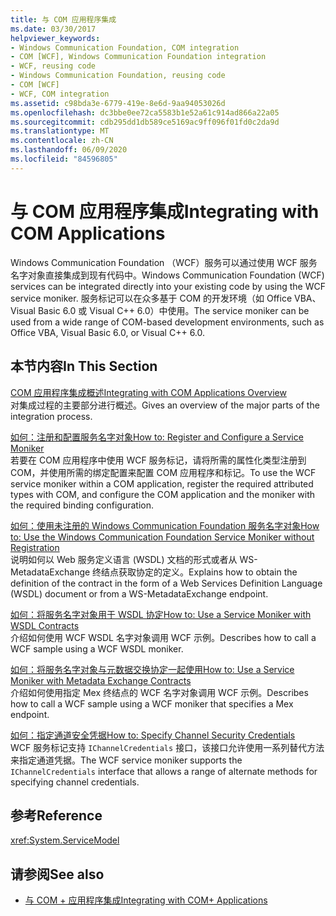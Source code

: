 ```yaml
---
title: 与 COM 应用程序集成
ms.date: 03/30/2017
helpviewer_keywords:
- Windows Communication Foundation, COM integration
- COM [WCF], Windows Communication Foundation integration
- WCF, reusing code
- Windows Communication Foundation, reusing code
- COM [WCF]
- WCF, COM integration
ms.assetid: c98bda3e-6779-419e-8e6d-9aa94053026d
ms.openlocfilehash: dc3bbe0ee72ca5583b1e52a61c914ad866a22a05
ms.sourcegitcommit: cdb295dd1db589ce5169ac9ff096f01fd0c2da9d
ms.translationtype: MT
ms.contentlocale: zh-CN
ms.lasthandoff: 06/09/2020
ms.locfileid: "84596805"
---
```

# <a name="integrating-with-com-applications"></a><span data-ttu-id="805af-102">与 COM 应用程序集成</span><span class="sxs-lookup"><span data-stu-id="805af-102">Integrating with COM Applications</span></span>
<span data-ttu-id="805af-103">Windows Communication Foundation （WCF）服务可以通过使用 WCF 服务名字对象直接集成到现有代码中。</span><span class="sxs-lookup"><span data-stu-id="805af-103">Windows Communication Foundation (WCF) services can be integrated directly into your existing code by using the WCF service moniker.</span></span> <span data-ttu-id="805af-104">服务标记可以在众多基于 COM 的开发环境（如 Office VBA、Visual Basic 6.0 或 Visual C++ 6.0）中使用。</span><span class="sxs-lookup"><span data-stu-id="805af-104">The service moniker can be used from a wide range of COM-based development environments, such as Office VBA, Visual Basic 6.0, or Visual C++ 6.0.</span></span>  
  
## <a name="in-this-section"></a><span data-ttu-id="805af-105">本节内容</span><span class="sxs-lookup"><span data-stu-id="805af-105">In This Section</span></span>  
 [<span data-ttu-id="805af-106">COM 应用程序集成概述</span><span class="sxs-lookup"><span data-stu-id="805af-106">Integrating with COM Applications Overview</span></span>](integrating-with-com-applications-overview.md)  
 <span data-ttu-id="805af-107">对集成过程的主要部分进行概述。</span><span class="sxs-lookup"><span data-stu-id="805af-107">Gives an overview of the major parts of the integration process.</span></span>  
  
 [<span data-ttu-id="805af-108">如何：注册和配置服务名字对象</span><span class="sxs-lookup"><span data-stu-id="805af-108">How to: Register and Configure a Service Moniker</span></span>](how-to-register-and-configure-a-service-moniker.md)  
 <span data-ttu-id="805af-109">若要在 COM 应用程序中使用 WCF 服务标记，请将所需的属性化类型注册到 COM，并使用所需的绑定配置来配置 COM 应用程序和标记。</span><span class="sxs-lookup"><span data-stu-id="805af-109">To use the WCF service moniker within a COM application, register the required attributed types with COM, and configure the COM application and the moniker with the required binding configuration.</span></span>  
  
 [<span data-ttu-id="805af-110">如何：使用未注册的 Windows Communication Foundation 服务名字对象</span><span class="sxs-lookup"><span data-stu-id="805af-110">How to: Use the Windows Communication Foundation Service Moniker without Registration</span></span>](use-the-wcf-service-moniker-without-registration.md)  
 <span data-ttu-id="805af-111">说明如何以 Web 服务定义语言 (WSDL) 文档的形式或者从 WS-MetadataExchange 终结点获取协定的定义。</span><span class="sxs-lookup"><span data-stu-id="805af-111">Explains how to obtain the definition of the contract in the form of a Web Services Definition Language (WSDL) document or from a WS-MetadataExchange endpoint.</span></span>  
  
 [<span data-ttu-id="805af-112">如何：将服务名字对象用于 WSDL 协定</span><span class="sxs-lookup"><span data-stu-id="805af-112">How to: Use a Service Moniker with WSDL Contracts</span></span>](how-to-use-a-service-moniker-with-wsdl-contracts.md)  
 <span data-ttu-id="805af-113">介绍如何使用 WCF WSDL 名字对象调用 WCF 示例。</span><span class="sxs-lookup"><span data-stu-id="805af-113">Describes how to call a WCF sample using a WCF WSDL moniker.</span></span>  
  
 [<span data-ttu-id="805af-114">如何：将服务名字对象与元数据交换协定一起使用</span><span class="sxs-lookup"><span data-stu-id="805af-114">How to: Use a Service Moniker with Metadata Exchange Contracts</span></span>](how-to-use-a-service-moniker-with-metadata-exchange-contracts.md)  
 <span data-ttu-id="805af-115">介绍如何使用指定 Mex 终结点的 WCF 名字对象调用 WCF 示例。</span><span class="sxs-lookup"><span data-stu-id="805af-115">Describes how to call a WCF sample using a WCF moniker that specifies a Mex endpoint.</span></span>  
  
 [<span data-ttu-id="805af-116">如何：指定通道安全凭据</span><span class="sxs-lookup"><span data-stu-id="805af-116">How to: Specify Channel Security Credentials</span></span>](how-to-specify-channel-security-credentials.md)  
 <span data-ttu-id="805af-117">WCF 服务标记支持 `IChannelCredentials` 接口，该接口允许使用一系列替代方法来指定通道凭据。</span><span class="sxs-lookup"><span data-stu-id="805af-117">The WCF service moniker supports the `IChannelCredentials` interface that allows a range of alternate methods for specifying channel credentials.</span></span>  
  
## <a name="reference"></a><span data-ttu-id="805af-118">参考</span><span class="sxs-lookup"><span data-stu-id="805af-118">Reference</span></span>  
 <xref:System.ServiceModel>  
  
## <a name="see-also"></a><span data-ttu-id="805af-119">请参阅</span><span class="sxs-lookup"><span data-stu-id="805af-119">See also</span></span>

- [<span data-ttu-id="805af-120">与 COM + 应用程序集成</span><span class="sxs-lookup"><span data-stu-id="805af-120">Integrating with COM+ Applications</span></span>](integrating-with-com-plus-applications.md)
